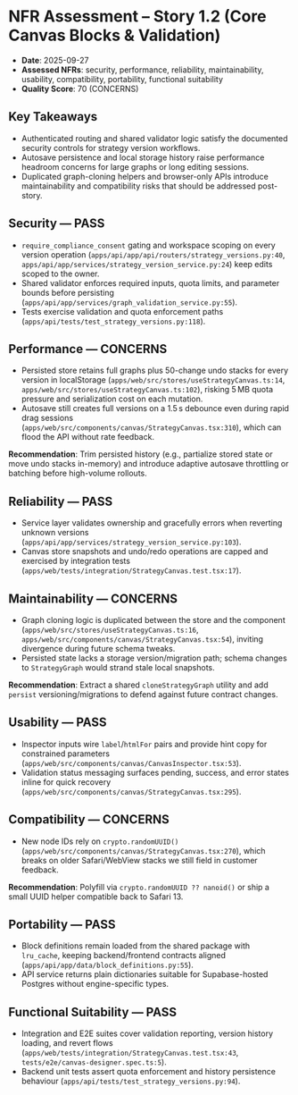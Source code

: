 # NFR Assessment – Story 1.2 (Core Canvas Blocks & Validation)

- **Date**: 2025-09-27
- **Assessed NFRs**: security, performance, reliability, maintainability, usability, compatibility, portability, functional suitability
- **Quality Score**: 70 (CONCERNS)

## Key Takeaways
- Authenticated routing and shared validator logic satisfy the documented security controls for strategy version workflows.
- Autosave persistence and local storage history raise performance headroom concerns for large graphs or long editing sessions.
- Duplicated graph-cloning helpers and browser-only APIs introduce maintainability and compatibility risks that should be addressed post-story.

## Security — PASS
- `require_compliance_consent` gating and workspace scoping on every version operation (`apps/api/app/api/routers/strategy_versions.py:40`, `apps/api/app/services/strategy_version_service.py:24`) keep edits scoped to the owner.
- Shared validator enforces required inputs, quota limits, and parameter bounds before persisting (`apps/api/app/services/graph_validation_service.py:55`).
- Tests exercise validation and quota enforcement paths (`apps/api/tests/test_strategy_versions.py:118`).

## Performance — CONCERNS
- Persisted store retains full graphs plus 50-change undo stacks for every version in localStorage (`apps/web/src/stores/useStrategyCanvas.ts:14`, `apps/web/src/stores/useStrategyCanvas.ts:102`), risking 5 MB quota pressure and serialization cost on each mutation.
- Autosave still creates full versions on a 1.5 s debounce even during rapid drag sessions (`apps/web/src/components/canvas/StrategyCanvas.tsx:310`), which can flood the API without rate feedback.

**Recommendation**: Trim persisted history (e.g., partialize stored state or move undo stacks in-memory) and introduce adaptive autosave throttling or batching before high-volume rollouts.

## Reliability — PASS
- Service layer validates ownership and gracefully errors when reverting unknown versions (`apps/api/app/services/strategy_version_service.py:103`).
- Canvas store snapshots and undo/redo operations are capped and exercised by integration tests (`apps/web/tests/integration/StrategyCanvas.test.tsx:17`).

## Maintainability — CONCERNS
- Graph cloning logic is duplicated between the store and the component (`apps/web/src/stores/useStrategyCanvas.ts:16`, `apps/web/src/components/canvas/StrategyCanvas.tsx:54`), inviting divergence during future schema tweaks.
- Persisted state lacks a storage version/migration path; schema changes to `StrategyGraph` would strand stale local snapshots.

**Recommendation**: Extract a shared `cloneStrategyGraph` utility and add `persist` versioning/migrations to defend against future contract changes.

## Usability — PASS
- Inspector inputs wire `label`/`htmlFor` pairs and provide hint copy for constrained parameters (`apps/web/src/components/canvas/CanvasInspector.tsx:53`).
- Validation status messaging surfaces pending, success, and error states inline for quick recovery (`apps/web/src/components/canvas/StrategyCanvas.tsx:295`).

## Compatibility — CONCERNS
- New node IDs rely on `crypto.randomUUID()` (`apps/web/src/components/canvas/StrategyCanvas.tsx:270`), which breaks on older Safari/WebView stacks we still field in customer feedback.

**Recommendation**: Polyfill via `crypto.randomUUID ?? nanoid()` or ship a small UUID helper compatible back to Safari 13.

## Portability — PASS
- Block definitions remain loaded from the shared package with `lru_cache`, keeping backend/frontend contracts aligned (`apps/api/app/data/block_definitions.py:55`).
- API service returns plain dictionaries suitable for Supabase-hosted Postgres without engine-specific types.

## Functional Suitability — PASS
- Integration and E2E suites cover validation reporting, version history loading, and revert flows (`apps/web/tests/integration/StrategyCanvas.test.tsx:43`, `tests/e2e/canvas-designer.spec.ts:5`).
- Backend unit tests assert quota enforcement and history persistence behaviour (`apps/api/tests/test_strategy_versions.py:94`).

